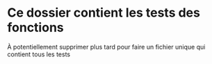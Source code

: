 # Ce dossier contient les tests des fonctions

À potentiellement supprimer plus tard pour faire un fichier unique qui contient tous les tests
